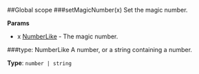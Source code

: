 ##Global scope
<a name="setMagicNumber"></a>
###setMagicNumber(x)
Set the magic number.

**Params**

- x [NumberLike](#NumberLike) - The magic number.

<a name="NumberLike"></a>
###type: NumberLike
A number, or a string containing a number.

**Type**: `number | string`  
